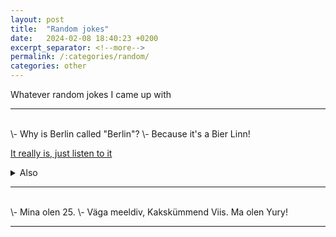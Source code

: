 ```yaml
---
layout: post
title:  "Random jokes"
date:   2024-02-08 18:40:23 +0200
excerpt_separator: <!--more-->
permalink: /:categories/random/
categories: other
---
```

Whatever random jokes I came up with
<!--more-->
<hr>
<br>
 \- Why is Berlin called "Berlin"?  
 \- Because it's a Bier Linn!  
  
[It really is, just listen to it](https://translate.google.com/?sl=de&tl=en&text=Bier%20Linn%20Berlin&op=translate)
<details> 
<summary>Also</summary>
"Linn" should be translated from Estonian 
</details>
<hr>
<br>
 \- Mina olen 25.  
 \- Väga meeldiv, Kakskümmend Viis. Ma olen Yury!
 <hr>
 <br>
